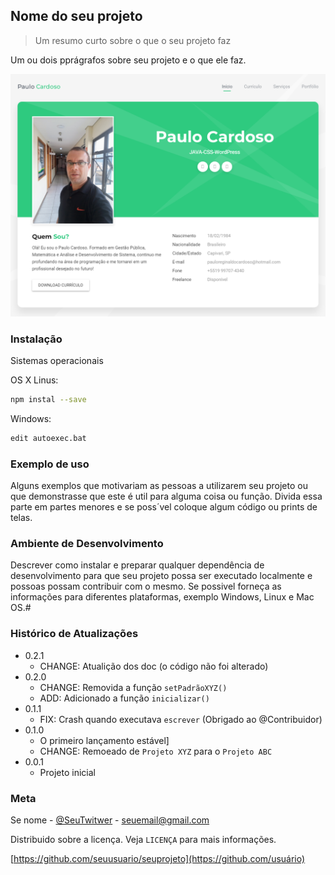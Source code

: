 ## Nome do seu projeto

> Um resumo curto sobre o que o seu projeto faz

Um ou dois pprágrafos sobre seu projeto e o que ele faz.

![](paulo.png )


### Instalação

Sistemas operacionais

OS X Linus:

```sh
npm instal --save
```

Windows:
```sh
edit autoexec.bat
```

### Exemplo de uso
Alguns exemplos que motivariam as pessoas a utilizarem seu projeto ou que demonstrasse que este é util para alguma coisa ou função. 
Divida essa parte em partes menores e se poss´vel coloque algum código ou prints de telas.

### Ambiente de Desenvolvimento
Descrever como instalar e preparar qualquer dependência de desenvolvimento para que seu projeto possa ser executado localmente e possoas possam contribuir com o mesmo.
Se possivel forneça  as informações para diferentes plataformas, exemplo Windows, Linux e Mac OS.#

### Histórico de Atualizações

* 0.2.1
    * CHANGE: Atualição dos doc (o código não foi alterado)
* 0.2.0
    * CHANGE: Removida a função `setPadrãoXYZ()`
    * ADD: Adicionado a função `inicializar()`
* 0.1.1
    * FIX: Crash quando executava `escrever` (Obrigado ao @Contribuidor)
* 0.1.0
    * O primeiro lançamento estável]
    * CHANGE: Remoeado de `Projeto XYZ` para o `Projeto ABC`
* 0.0.1
    * Projeto inicial

### Meta
Se nome - [@SeuTwitwer](https://twittwe.com/seuTwittwee) - seuemail@gmail.com

Distribuido sobre a licença. Veja `LICENÇA` para mais informações.

[https://github.com/seuusuario/seuprojeto](https://github.com/usuário)

